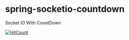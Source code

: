 # spring-socketio-countdown
Socket IO With CountDown

[![HitCount](http://hits.dwyl.io/teamtact/https://github.com/teamtact/spring-rest-socketio-countdown.svg)](http://hits.dwyl.io/teamtact/https://github.com/teamtact/spring-rest-socketio-countdown)
